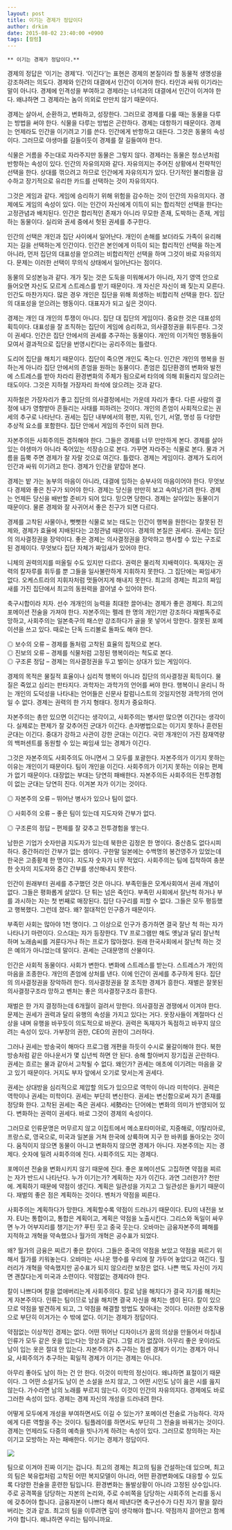 ```yaml
---
layout: post
title: 이기는 경제가 정답이다
author: drkim
date: 2015-08-02 23:40:00 +0900
tags: [컬럼]
---
```

  
    ** 이기는 경제가 정답이다.**

  


경제의 정답은 ‘이기는 경제’다. ‘이긴다’는 표현은 경제의 본질이라 할 동물적 생명성을 강조하려는 의도다. 경제와 인간의 대결에서 인간이 이겨야 한다. 타인과 싸워 이기라는 말이 아니다. 경제에 인격성을 부여하고 경제라는 녀석과의 대결에서 인간이 이겨야 한다. 왜냐하면 그 경제라는 놈이 의외로 만만치 않기 때문이다. 

  


경제는 살아서, 순환하고, 변화하고, 성장한다. 그러므로 경제를 다룰 때는 동물을 다루는 방법을 써야 한다. 식물을 다루는 방법은 곤란하다. 경제는 대항하기 때문이다. 경제는 언제라도 인간을 이기려고 기를 쓴다. 인간에게 반항하고 대든다. 그것은 동물의 속성이다. 그러므로 야생마를 길들이듯이 경제를 잘 길들여야 한다. 

  


식물은 거름을 주는대로 자라주지만 동물은 그렇지 않다. 경제라는 동물은 청소년처럼 반항하는 속성이 있다. 인간의 자유의지와 같다. 자유의지는 주어진 상황에서 전략적인 선택을 한다. 상대를 꺾으려고 하므로 인간에게 자유의지가 있다. 단기적인 불리함을 감수하고 장기적으로 유리한 카드를 선택하는 것이 자유의지다. 

  


그것은 게임과 같다. 게임에 승리하기 위해 위험을 감수하는 것이 인간의 자유의지다. 경제에도 게임의 속성이 있다. 이는 인간이 자신에게 이득이 되는 합리적인 선택을 한다는 고정관념과 배치된다. 인간은 합리적인 존재가 아니라 무모한 존재, 도박하는 존재, 게임하는 동물이다. 실리와 권세 중에서 헛된 권세를 추구한다. 

  


인간의 선택은 개인과 집단 사이에서 일어난다. 개인이 손해를 보더라도 가족이 유리해지는 길을 선택하는게 인간이다. 인간은 본인에게 이득이 되는 합리적인 선택을 하는게 아니라, 먼저 집단의 대표성을 얻으려는 비합리적인 선택을 하며 그것이 바로 자유의지다. 문제는 이러한 선택이 무의식 상태에서 일어난다는 점이다. 

  


동물의 모성본능과 같다. 개가 짖는 것은 도둑을 미워해서가 아니라, 자기 영역 안으로 들어오면 자신도 모르게 스트레스를 받기 때문이다. 개 자신은 자신이 왜 짖는지 모른다. 인간도 마찬가지다. 많은 경우 개인은 집단을 위해 희생하는 비합리적 선택을 한다. 집단의 대표성을 얻으려는 행동이다. 대표자가 되고 싶은 것이다. 

  


경제는 개인 대 개인의 투쟁이 아니다. 집단 대 집단의 게임이다. 중요한 것은 대표성의 획득이다. 대표성을 잘 조직하는 집단이 게임에 승리하고, 의사결정권을 휘두른다. 그것이 권세다. 인간은 집단 안에서의 권세를 추구하는 동물이다. 개인의 이기적인 행동들이 모여서 결과적으로 집단을 번영시킨다는 공리주의는 틀렸다. 

  


도리어 집단을 해치기 때문이다. 집단이 죽으면 개인도 죽는다. 인간은 개인의 행복을 원하는게 아니라 집단 안에서의 존엄을 원하는 동물이다. 존엄은 집단환경의 변화와 발전에 스트레스를 받아 차라리 환경변화의 주체가 됨으로써 타의에 의해 휘둘리지 않으려는 태도이다. 그것은 지하철 가장자리 좌석에 앉으려는 것과 같다. 

  


지하철은 가장자리가 좋고 집단의 의사결정에서는 가운데 자리가 좋다. 다른 사람의 결정에 내가 영향받아 흔들리는 사태를 피하려는 것이다. 개인의 존엄이 사회적으로는 권세의 추구로 나타난다. 권세는 집단 내부에서의 평판, 지위, 인기, 서열, 명성 등 다양한 추상적 요소를 포함한다. 집단 안에서 게임의 주인이 되려 한다. 

  


자본주의든 사회주의든 겸허해야 한다. 그들은 경제를 너무 만만하게 본다. 경제를 살아있는 야생마가 아니라 죽어있는 석장승으로 본다. 가꾸면 자라주는 식물로 본다. 물과 거름을 듬뿍 주면 경제가 잘 자랄 것으로 여긴다. 틀렸다. 경제는 게임이다. 경제가 도리어 인간과 싸워 이기려고 한다. 경제가 인간을 얕잡아 본다.

  


경제는 밭 가는 농부의 마음이 아니라, 대결에 임하는 승부사의 마음이어야 한다. 무엇보다 경제와 좋은 친구가 되어야 한다. 경제는 당신을 만만히 보고 속여넘기려 한다. 경제는 언제든 당신을 배반할 준비가 되어 있다. 믿으면 당한다. 경제는 살아있는 동물이기 때문이다. 물론 경제와 잘 사귀어서 좋은 친구가 되면 다르다.

  


경제를 고착된 사물이나, 뻣뻣한 식물로 보는 태도는 인간이 행복을 원한다는 잘못된 전제와, 경제가 효율에 지배된다는 고정관념 때문이다. 경제의 본질은 권세다. 권세는 집단의 의사결정권을 장악이다. 좋은 경제는 의사결정권을 장악하고 행사할 수 있는 구조로 된 경제이다. 무엇보다 집단 자체가 짜임새가 있어야 한다. 

  


니체의 권력의지를 떠올릴 수도 있지만 다르다. 권력은 물리적 지배력이다. 독재자는 권력의 칼자루를 휘두를 뿐 그들을 일사불란하게 지휘하지 못한다. 그 집단에는 짜임새가 없다. 오케스트라의 지휘자처럼 멋들어지게 해내지 못한다. 최고의 경제는 최고의 짜임새를 가진 집단에서 최고의 동원력을 끌어낼 수 있어야 한다. 

  


축구시합이라 치자. 선수 개개인의 능력을 최대한 끌어내는 경제가 좋은 경제다. 최고의 포메이션 전술을 가져야 한다. 자본주의는 펠레 한 명의 개인기만 강조하다 재벌독주로 망하고, 사회주의는 일본축구의 패스만 강조하다가 골을 못 넣어서 망한다. 잘못된 포메이션을 쓰고 있다. 때로는 단독 드리볼로 돌파도 해야 한다. 

  


◎ 보수의 오류 – 경제를 돌처럼 고착된 효율의 집적으로 본다.    
◎ 진보의 오류 – 경제를 식물처럼 고정된 행복이라는 척도로 본다.    
◎ 구조론 정답 – 경제는 의사결정권을 두고 벌이는 상대가 있는 게임이다. 

  


경제의 목적은 물질적 효율이나 심리적 행복이 아니라 집단의 의사결정권 획득이다. 물질은 죽었고 심리는 판타지다. 과학자는 과학가의 언어를 써야 한다. 행복이니 윤리니 하는 개인의 도덕성을 나타내는 언어들은 신문사 칼럼니스트의 것일지언정 과학가의 언어일 수 없다. 경제는 권력의 한 가지 형태다. 정치가 중요하다.

  


자본주의는 총만 있으면 이긴다는 생각이고, 사회주의는 병사만 많으면 이긴다는 생각이다. 실제로는 편제가 잘 갖추어진 군대가 이긴다. 손자병법으로는 이기지 못하나 훈련된 군대는 이긴다. 중대가 강하고 사관이 강한 군대는 이긴다. 국민 개개인이 가진 잠재역량의 백퍼센트를 동원할 수 있는 짜임새 있는 경제가 이긴다. 

  


그것은 자본주의도 사회주의도 아니면서 그 모두를 포괄한다. 자본주의가 이기지 못하는 이유는 개인이기 때문이다. 팀이 개인을 이긴다. 사회주의가 이기지 못하는 이유는 편제가 없기 때문이다. 대장없는 부대는 당연히 패배한다. 자본주의든 사회주의든 전투경험이 없는 군대는 당연히 진다. 이겨본 자가 이기는 것이다. 

  


◎ 자본주의 오류 – 뛰어난 병사가 있으나 팀이 없다.

◎ 사회주의 오류 – 좋은 팀이 있는데 지도자와 간부가 없다.

◎ 구조론의 정답 – 편제를 잘 갖추고 전투경험을 쌓는다.

  


남한은 기업가 숫자만큼 지도자가 있는데 북한은 김정은 한 명이다. 중산층도 없다시피 하다. 중간허리인 간부가 없는 셈이다. 구한말 일본에는 수백명의 봉건영주가 있었는데 한국은 고종황제 한 명이다. 지도자 숫자가 너무 적었다. 사회주의는 팀에 집착하여 충분한 숫자의 지도자와 중간 간부를 생산해내지 못한다.

  


인간이 원래부터 권세를 추구했던 것은 아니다. 부족민들은 모계사회여서 권세 개념이 없다. 그들은 평화롭게 살았다. 단 튀는 넘은 죽인다. 부족민 사회에서 잘난척 하거나 부를 과시하는 자는 첫 번째로 매장된다. 집단 다구리를 피할 수 없다. 그들은 모두 평등했고 행복했다. 그런데 졌다. 왜? 절대적인 인구증가 때문이다. 

  


부족민 사회는 많아야 1천 명이다. 그 이상으로 인구가 증가하면 결국 잘난 척 하는 자가 나타나기 마련이다. 으스대는 자가 등장한다. TV 프로그램만 해도 옛날과 달리 잘난척 하며 노래솜씨를 겨룬다거나 하는 프로가 많아졌다. 원래 한국사회에서 잘난척 하는 것은 예의가 아니었는데 말이다. 권세는 근대문명의 산물이다. 

  


인간은 사회적 동물이다. 사회가 변한다. 변화에 스트레스를 받는다. 스트레스가 개인의 마음을 조종한다. 개인의 존엄에 상처를 낸다. 이에 인간이 권세를 추구하게 된다. 집단의 의사결정권을 장악하려 한다. 의사결정권을 잘 조직한 경제가 흥한다. 재벌은 잘못된 의사결정구조라 망하고 벤처는 좋은 의사결정구조라 흥한다. 

  


재벌은 한 가지 결정하는데 6개월이 걸려서 망한다. 의사결정권 경쟁에서 이겨야 한다. 문제는 권세가 권력과 달리 유행의 속성을 가지고 있다는 거다. 옷장사들이 계절마다 신상을 내며 유행을 바꾸듯이 의도적으로 바꾼다. 권력은 독재자가 독점하고 바꾸지 않으려는 속성이 있다. 가부장의 권한, CEO의 권한이 그러하다.

  


그러나 권세는 방송국이 해마다 프로그램 개편을 하듯이 수시로 물갈이해야 한다. 북한방송처럼 같은 아나운서가 몇 십년씩 하면 안 된다. 송해 할아버지 장기집권 곤란하다. 권세는 흐르는 물과 같아서 고착될 수 없다. 왜인가? 권세는 애초에 이기려는 마음을 갖고 있기 때문이다. 거지도 부자 앞에서 오기로 맞서는게 권세다. 

  


권세는 상대방을 심리적으로 제압할 의도가 있으므로 역학이 아니라 미학이다. 권력은 역학이나 권세는 미학이다. 권세는 부단히 변신한다. 권세는 변신함으로써 자기 존재를 정당화 한다. 고착된 권세는 죽은 권세다. 세勢라는 단어에는 변화의 의미가 반영되어 있다. 변화하는 권력이 권세다. 바로 그것이 경제의 속성이다. 

  


그러므로 인류문명은 머무르지 않고 이집트에서 메소포타미아로, 지중해로, 이탈리아로, 프랑스로, 영국으로, 미국과 일본을 거쳐 한국에 상륙하며 지구 한 바퀴를 돌아오는 것이다. 움직이지 않으면 동물이 아니고 변화하지 않으면 경제가 아니다. 자본주의는 지는 경제다. 숫자에 밀려 사회주의에 진다. 사회주의도 지는 경제다. 

  


포메이션 전술을 변화시키지 않기 때문에 진다. 좋은 포메이션도 고집하면 약점을 찌르는 자가 반드시 나타난다. 누가 이기는가? 계획하는 자가 이긴다. 과연 그러한가? 천만에. 계획하기 때문에 약점이 생긴다. 계획은 일관성을 가지고 그 일관성은 들키기 때문이다. 재벌의 좋은 점은 계획하는 것이다. 벤처가 약점을 찌른다. 

  


사회주의는 계획하다가 망한다. 계획할수록 약점이 드러나기 때문이다. EU의 내전을 보자. EU는 통합이고, 통합은 계획이고, 계획은 약점을 노출시킨다. 그리스와 독일이 싸우면 누가 어부지리를 챙기는가? 푸틴 웃고 중국 웃는다. 오바마는 금융자본주의 폐해를 지적하고 개혁을 약속했으나 월가의 개혁은 공수표가 되었다.

  


왜? 월가의 금융은 찌르기 좋은 칼이다. 그들은 중국의 약점을 보았고 약점을 찌르기 위해서 월가를 키워놓는다. 오바마는 사나운 맹수를 우리에 잘 가두어 놓았다고 여긴다. 힐러리가 개혁을 약속했지만 공수표가 되지 않으리란 보장은 없다. 나쁜 핵도 자신이 가지면 괜찮다는게 미국과 소련이다. 약점없는 경제라야 한다.

  


칼이 나쁘다며 칼을 없애버리는게 사회주의다. 칼로 남을 해치다가 결국 자기를 해치는게 자본주의다. 인류는 팀이므로 남을 해치면 결국 자신을 해치는 셈이 된다. 칼이 있으므로 약점을 발견하게 되고, 그 약점을 해결할 방법도 찾아내는 것이다. 이러한 상호작용으로 부단히 이겨가는 수 밖에 없다. 이기는 경제가 정답이다.

  


약점없는 이상적인 경제는 없다. 어떤 뛰어난 디자이너가 꿈의 의상을 만들어서 마침내 인류가 모두 같은 옷을 입는다는 망상과 같다. 그럴 리가 없잖아. 아무리 좋은 옷이라도 남이 입는 옷은 절대 안 입는다. 자본주의가 추구하는 힘센 경제가 이기는 경제가 아니요, 사회주의가 추구하는 획일적 경제가 이기는 경제는 아니다.

  


아무리 좋아도 남이 하는 건 안 한다. 이것이 미학의 정신이다. 왜냐하면 표절이기 때문이다. 그 어떤 소설가도 남이 쓴 소설을 쓰지 않고, 그 어떤 시인도 남이 읊은 시를 읊지 않는다. 가수라면 남의 노래를 부르지 않는다. 이것이 인간의 자유의지다. 경제에도 바로 그러한 속성이 있다. 경제는 경제 자신의 개성을 드러내려 한다. 

  


어떻게 모두에게 개성을 부여하면서도 이길 수 있는가? 포메이션 전술로 가능하다. 각자에게 다른 역할을 주는 것이다. 팀플레이를 하면서도 부단히 그 전술을 바꿔가는 것이다. 경제는 언제라도 다중의 예측을 빗나가게 하려는 속성이 있다. 그러므로 창의하는 자는 이기고 모방하는 자는 패배한다. 이기는 경제가 정답이다.

  


  



![](/files/attach/images/199/340/611/DSC01488.JPG)   


  


  


팀으로 이겨야 진짜 이기는 겁니다. 최고의 경제는 최고의 팀을 건설하는데 있으며, 최고의 팀은 북유럽처럼 고착된 어떤 복지모델이 아니라, 어떤 환경변화에도 대응할 수 있도록 다양한 전술을 훈련한 팀입니다. 환경변화는 돌발상황이 아니라 고정된 상수입니다. 주로 공격쪽을 담당하는 자본의 논리와, 주로 수비쪽을 담당하는 사회주의 논리를 동시에 갖추어야 합니다. 금융자본이 나쁘다 해서 떼낸다면 축구선수가 다친 자기 팔을 잘라버리는 것과 같죠. 최고의 팀을 이루려면 깊이 생각해야 합니다. 약점까지 끌어안고 함께 가야 합니다. 왜냐하면 우리는 팀이니까요.